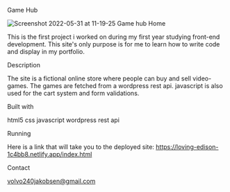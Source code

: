 Game Hub

![Screenshot 2022-05-31 at 11-19-25 Game hub Home](https://user-images.githubusercontent.com/91479420/171139701-a420eea9-f7bc-4557-a7dd-b942b162fe62.png)

This is the first project i worked on during my first year studying front-end development. This site's only purpose is for me to learn how to write code and display
in my portfolio.

Description

The site is a fictional online store where people can buy and sell video-games.
The games are fetched from a wordpress rest api. javascript is also used for the cart system and form validations.

Built with

html5
css
javascript
wordpress rest api

Running

Here is a link that will take you to the deployed site:
https://loving-edison-1c4bb8.netlify.app/index.html

Contact

volvo240jakobsen@gmail.com



